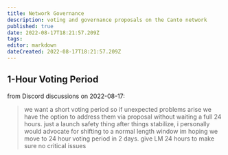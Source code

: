 ```yaml
---
title: Network Governance
description: voting and governance proposals on the Canto network
published: true
date: 2022-08-17T18:21:57.209Z
tags: 
editor: markdown
dateCreated: 2022-08-17T18:21:57.209Z
---
```


## 1-Hour Voting Period

from Discord discussions on 2022-08-17:

> we want a short voting period so if unexpected problems arise we have the option to address them via proposal without waiting a full 24 hours.
just a launch safety thing
after things stabilize, i personally would advocate for shifting to a normal length window
im hoping we move to 24 hour voting period in 2 days.
give LM 24 hours to make sure no critical issues

